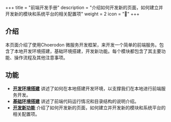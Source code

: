 +++
title = "前端开发手册"
description = "介绍如何开发新的页面，如何建立并开发新的模块和系统平台的相关配置项"
weight = 2
icon = "&#xe61a;"
+++

<h2 id="1">介绍</h2>
  
本页面介绍了使用Choerodon 微服务开发框架，来开发一个简单的前端服务。包含了本地开发环境搭建，基础环境搭建，开发新功能。每个模块都包含了其主要功能、操作流程及其他注意事项。

<h2 id="1">功能</h2>

- [**开发环境搭建**](../../development-guide/front/develop-env) 讲述了如何在本地搭建开发环境，以支撑我们在本地进行前端服务开发。
- [**基础环境搭建**](../../development-guide/front/basic-env) 讲述了前端代码运行情况和目录结构的说明介绍。
- [**开发新功能**](../../development-guide/front/new-func) 介绍了如何开发新的页面，如何建立并开发新的模块和系统平台的相关配置项。